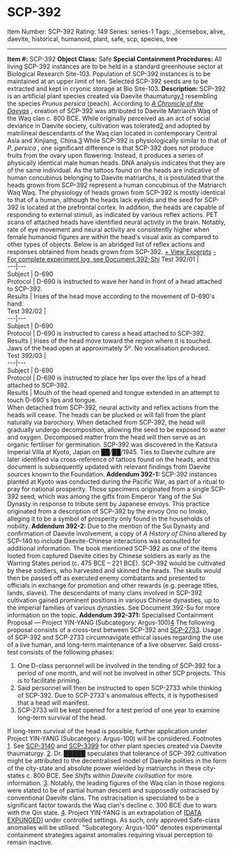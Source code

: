 # SCP-392
Item Number: SCP-392
Rating: 149
Series: series-1
Tags: _licensebox, alive, daevite, historical, humanoid, plant, safe, scp, species, tree

---

**Item #:** SCP-392
**Object Class:** Safe
**Special Containment Procedures:** All living SCP-392 instances are to be held in a standard greenhouse sector at Biological Research Site-103. Population of SCP-392 instances is to be maintained at an upper limit of ten. Selected SCP-392 seeds are to be extracted and kept in cryonic storage at Bio Site-103.
**Description:** SCP-392 is an artificial plant species created via Daevite thaumaturgy,[1](javascript:;) resembling the species _Prunus persica_ (peach). According to _[A Chronicle of the Daevas](/scp-140)_ , creation of SCP-392 was attributed to Daevite Matriarch Waq of the Waq clan c. 800 BCE. While originally perceived as an act of social deviance in Daevite society, cultivation was tolerated[2](javascript:;) and adopted by matrilineal descendants of the Waq clan located in contemporary Central Asia and Xinjiang, China.[3](javascript:;)
While SCP-392 is physiologically similar to that of _P. persica_ , one significant difference is that SCP-392 does not produce fruits from the ovary upon flowering. Instead, it produces a series of physically identical male human heads. DNA analysis indicates that they are of the same individual. As the tattoos found on the heads are indicative of human concubinus belonging to Daevite matriarchs, it is postulated that the heads grown from SCP-392 represent a human concubinus of the Matriarch Waq Waq.
The physiology of heads grown from SCP-392 is mostly identical to that of a human, although the heads lack eyelids and the seed for SCP-392 is located at the prefrontal cortex. In addition, the heads are capable of responding to external stimuli, as indicated by various reflex actions. PET scans of attached heads have identified neural activity in the brain. Notably, rate of eye movement and neural activity are consistently higher when female humanoid figures are within the head's visual axis as compared to other types of objects. Below is an abridged list of reflex actions and responses obtained from heads grown from SCP-392.
[\+ View Excerpts](javascript:;)
[\- For complete experiment log, see Document 392-Shi](javascript:;)
Test 392/01 |   
---|---  
Subject | D-690  
Protocol | D-690 is instructed to wave her hand in front of a head attached to SCP-392.  
Results | Irises of the head move according to the movement of D-690's hand.  
Test 392/02 |   
---|---  
Subject | D-690  
Protocol | D-690 is instructed to caress a head attached to SCP-392.  
Results | Irises of the head move toward the region where it is touched. Jaws of the head open at approximately 5º. No vocalisation produced.  
Test 392/03 |   
---|---  
Subject | D-690  
Protocol | D-690 is instructed to place her lips over the lips of a head attached to SCP-392.  
Results | Mouth of the head opened and tongue extended in an attempt to touch D-690's lips and tongue.  
When detached from SCP-392, neural activity and reflex actions from the heads will cease. The heads can be plucked or will fall from the plant naturally via barochory. When detached from SCP-392, the head will gradually undergo decomposition, allowing the seed to be exposed to water and oxygen. Decomposed matter from the head will then serve as an organic fertiliser for germination.
SCP-392 was discovered in the Katsura Imperial Villa at Kyoto, Japan on ██/██/1945. Ties to Daevite culture are later identified via cross-reference of tattoos found on the heads, and this document is subsequently updated with relevant findings from Daevite sources known to the Foundation.
**Addendum 392-1:** SCP-392 instances planted at Kyoto was conducted during the Pacific War, as part of a ritual to pray for national prosperity. Those specimens originated from a single SCP-392 seed, which was among the gifts from Emperor Yang of the Sui Dynasty in response to tribute sent by Japanese envoys. This practice originated from a description of SCP-392 by the envoy Ono no Imoko, alleging it to be a symbol of prosperity only found in the households of nobility.
**Addendum 392-2:** Due to the mention of the Sui Dynasty and confirmation of Daevite involvement, a copy of _A History of China_ altered by SCP-140 to include Daevite-Chinese interactions was consulted for additional information.
The book mentioned SCP-392 as one of the items looted from captured Daevite cities by Chinese soldiers as early as the Warring States period (c. 475 BCE – 221 BCE). SCP-392 would be cultivated by these soldiers, who harvested and skinned the heads. The skulls would then be passed off as executed enemy combatants and presented to officials in exchange for promotion and other rewards (e.g. peerage titles, lands, slaves).
The descendants of many clans involved in SCP-392 cultivation gained prominent positions in various Chinese dynasties, up to the imperial families of various dynasties. See Document 392-Su for more information on the topic.
**Addendum 392-371:** Specialised Containment Proposal — Project YIN-YANG (Subcategory: Argus-100)[4](javascript:;)
The following proposal consists of a cross-test between SCP-392 and [SCP-2733](/scp-2733). Usage of SCP-392 and SCP-2733 circumnavigate ethical issues regarding the use of a live human, and long-term maintenance of a live observer. Said cross-test consists of the following phases:
  1. One D-class personnel will be involved in the tending of SCP-392 for a period of one month, and will not be involved in other SCP projects. This is to facilitate priming.
  2. Said personnel will then be instructed to open SCP-2733 while thinking of SCP-392. Due to SCP-2733's anomalous effects, it is hypothesised that a head will manifest.
  3. SCP-2733 will be kept opened for a test period of one year to examine long-term survival of the head.

If long-term survival of the head is possible, further application under Project YIN-YANG (Subcategory: Argus-100) will be considered.
Footnotes
[1](javascript:;). See [SCP-3140](/scp-3140) and [SCP-3399](/scp-3399) for other plant species created via Daevite thaumaturgy.
[2](javascript:;). Dr. █████ speculates that tolerance of SCP-392 cultivation might be attributed to the decentralised model of Daevite polities in the form of the city-state and absolute power wielded by matriarchs in these city-states c. 800 BCE. See _Shifts within Daevite civilisation_ for more information.
[3](javascript:;). Notably, the leading figures of the Waq clan in those regions were stated to be of partial human descent and supposedly ostracised by conventional Daevite clans. The ostracisation is speculated to be a significant factor towards the Waq clan's decline c. 300 BCE due to wars with the Qin state.
[4](javascript:;). Project YIN-YANG is an extrapolation of [[DATA EXPUNGED](/keter-duty)] under controlled settings. As such, only approved Safe-class anomalies will be utilised. "Subcategory: Argus-100" denotes experimental containment strategies against anomalies requiring visual perception to remain inactive.